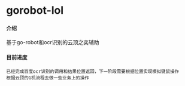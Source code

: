 # gorobot-lol

#### 介绍
基于go-robot和ocr识别的云顶之奕辅助

#### 目前进度
```azure
已经完成百度ocr识别的调用和结果位置返回，下一阶段需要根据位置实现模拟键鼠操作
根据云顶的G机流程去做一些业务上的操作
```